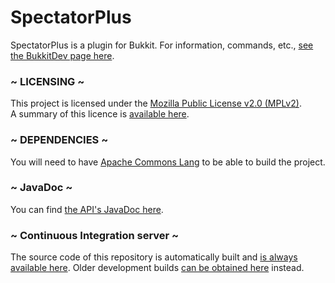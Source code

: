 # SpectatorPlus

SpectatorPlus is a plugin for Bukkit. For information, commands, etc., [see the BukkitDev page here](http://dev.bukkit.org/bukkit-plugins/spectator/).

### ~ LICENSING ~

This project is licensed under the [Mozilla Public License v2.0 (MPLv2)](https://www.mozilla.org/MPL/2.0/).  
A summary of this licence is [available here](https://tldrlegal.com/license/mozilla-public-license-2.0-(mpl-2)#summary).

### ~ DEPENDENCIES ~

You will need to have [Apache Commons Lang](http://commons.apache.org/proper/commons-lang/) to be able to build the project.

### ~ JavaDoc ~

You can find [the API's JavaDoc here](https://ci.pgmann.cf/job/SpectatorPlus/javadoc?com/pgcraft/spectatorplus/SpectateAPI.html).

### ~ Continuous Integration server ~

The source code of this repository is automatically built and [is always available here](https://ci.pgmann.cf/job/SpectatorPlus/).
Older development builds [can be obtained here](http://jenkins.carrade.eu/job/SpectatorPlus/) instead.
